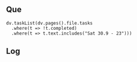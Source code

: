 ## Que
```dataviewjs
dv.taskList(dv.pages().file.tasks 
  .where(t => !t.completed)
  .where(t => t.text.includes("Sat 30.9 - 23")))
```





## Log
